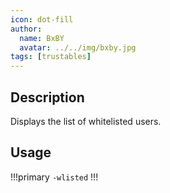 ```yaml
---
icon: dot-fill
author:
  name: BxBY
  avatar: ../../img/bxby.jpg
tags: [trustables]
---
```


## Description
Displays the list of whitelisted users.

## Usage
!!!primary
`-wlisted`
!!!